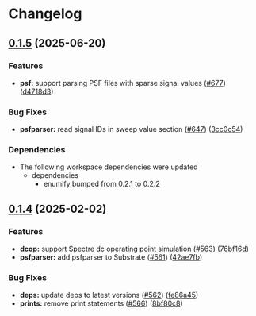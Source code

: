 # Changelog

## [0.1.5](https://github.com/ucb-substrate/substrate2/compare/psfparser-v0.1.4...psfparser-v0.1.5) (2025-06-20)


### Features

* **psf:** support parsing PSF files with sparse signal values ([#677](https://github.com/ucb-substrate/substrate2/issues/677)) ([d4718d3](https://github.com/ucb-substrate/substrate2/commit/d4718d38debdf70a253dd8437c66b3b7778d3681))


### Bug Fixes

* **psfparser:** read signal IDs in sweep value section ([#647](https://github.com/ucb-substrate/substrate2/issues/647)) ([3cc0c54](https://github.com/ucb-substrate/substrate2/commit/3cc0c540788c4e96999261c8c1f27acca5a031c9))


### Dependencies

* The following workspace dependencies were updated
  * dependencies
    * enumify bumped from 0.2.1 to 0.2.2

## [0.1.4](https://github.com/ucb-substrate/substrate2/compare/psfparser-v0.1.3...psfparser-v0.1.4) (2025-02-02)


### Features

* **dcop:** support Spectre dc operating point simulation ([#563](https://github.com/ucb-substrate/substrate2/issues/563)) ([76bf16d](https://github.com/ucb-substrate/substrate2/commit/76bf16d10b4ea43f61049bad499382d8e3582d88))
* **psfparser:** add psfparser to Substrate ([#561](https://github.com/ucb-substrate/substrate2/issues/561)) ([42ae7fb](https://github.com/ucb-substrate/substrate2/commit/42ae7fbc27744151c6c5282a9b0fd73861138987))


### Bug Fixes

* **deps:** update deps to latest versions ([#562](https://github.com/ucb-substrate/substrate2/issues/562)) ([fe86a45](https://github.com/ucb-substrate/substrate2/commit/fe86a4552ae1238495f26b51443d7729b54398f0))
* **prints:** remove print statements ([#566](https://github.com/ucb-substrate/substrate2/issues/566)) ([8bf80c8](https://github.com/ucb-substrate/substrate2/commit/8bf80c8e64a00baddd5e3559e93b9ef0c1324e75))
